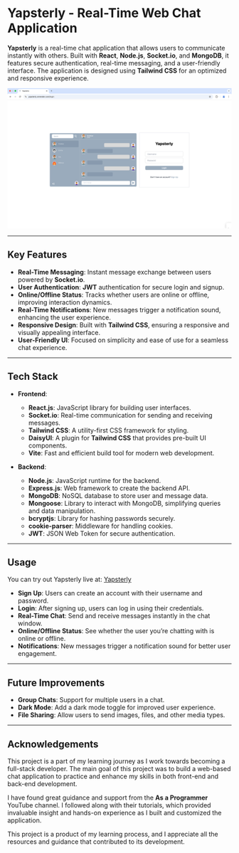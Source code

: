 # Yapsterly - Real-Time Web Chat Application

**Yapsterly** is a real-time chat application that allows users to communicate instantly with others. Built with **React**, **Node.js**, **Socket.io**, and **MongoDB**, it features secure authentication, real-time messaging, and a user-friendly interface. The application is designed using **Tailwind CSS** for an optimized and responsive experience.

![Login Page Screenshot](frontend/src/assets/loginPage.png)

---

## Key Features

- **Real-Time Messaging**: Instant message exchange between users powered by **Socket.io**.
- **User Authentication**: **JWT** authentication for secure login and signup.
- **Online/Offline Status**: Tracks whether users are online or offline, improving interaction dynamics.
- **Real-Time Notifications**: New messages trigger a notification sound, enhancing the user experience.
- **Responsive Design**: Built with **Tailwind CSS**, ensuring a responsive and visually appealing interface.
- **User-Friendly UI**: Focused on simplicity and ease of use for a seamless chat experience.

---

## Tech Stack

- **Frontend**:
  - **React.js**: JavaScript library for building user interfaces.
  - **Socket.io**: Real-time communication for sending and receiving messages.
  - **Tailwind CSS**: A utility-first CSS framework for styling.
  - **DaisyUI**: A plugin for **Tailwind CSS** that provides pre-built UI components.
  - **Vite**: Fast and efficient build tool for modern web development.

- **Backend**:
  - **Node.js**: JavaScript runtime for the backend.
  - **Express.js**: Web framework to create the backend API.
  - **MongoDB**: NoSQL database to store user and message data.
  - **Mongoose**: Library to interact with MongoDB, simplifying queries and data manipulation.
  - **bcryptjs**: Library for hashing passwords securely.
  - **cookie-parser**: Middleware for handling cookies.
  - **JWT**: JSON Web Token for secure authentication.

---

## Usage

You can try out Yapsterly live at: [Yapsterly](https://yapsterly.onrender.com/)

- **Sign Up**: Users can create an account with their username and password.
- **Login**: After signing up, users can log in using their credentials.
- **Real-Time Chat**: Send and receive messages instantly in the chat window.
- **Online/Offline Status**: See whether the user you’re chatting with is online or offline.
- **Notifications**: New messages trigger a notification sound for better user engagement.

---


## Future Improvements

- **Group Chats**: Support for multiple users in a chat.
- **Dark Mode**: Add a dark mode toggle for improved user experience.
- **File Sharing**: Allow users to send images, files, and other media types.

---



## Acknowledgements

This project is a part of my learning journey as I work towards becoming a full-stack developer. The main goal of this project was to build a web-based chat application to practice and enhance my skills in both front-end and back-end development.

I have found great guidance and support from the **As a Programmer** YouTube channel. I followed along with their tutorials, which provided invaluable insight and hands-on experience as I built and customized the application.

This project is a product of my learning process, and I appreciate all the resources and guidance that contributed to its development.
